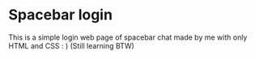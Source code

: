 # Spacebar login

This is a simple login web page of spacebar chat made by me with only HTML and CSS : )
(Still learning BTW)
